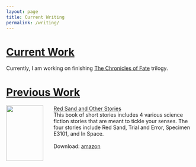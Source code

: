 ```yaml
---
layout: page
title: Current Writing
permalink: /writing/
---
```


<h1><u>Current Work</u></h1>

Currently, I am working on finishing <a href="/chronicles_of_fate/">The Chronicles of Fate</a> trilogy.

<h1><u>Previous Work</u></h1>

<img src="http://ecx.images-amazon.com/images/I/41t3m%2BIF5BL.jpg" align="left" style="width:100%; height:100%; max-width:100px; max-height:150px; padding-right:25px;" />
<div>
<a href="http://amzn.com/B004RYW6BG" target="_blank">Red Sand and Other Stories</a><br/>This book of short stories includes 4 various science fiction stories that are meant to tickle your senses. The four stories include Red Sand, Trial and Error, Specimen E3101, and In Space.
<br/><br/>Download: <a href="http://amzn.com/B004RYW6BG">amazon</a>
        </div>
    